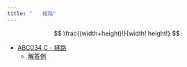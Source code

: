 ```yaml
---
title: "　　経路"
---
```


$$
\frac{(width+height)!}{width! height!}
$$

- [ABC034 C - 経路](https://atcoder.jp/contests/abc034/tasks/abc034_c)
    - [解答例](https://atcoder.jp/contests/abc034/submissions/38578782)
